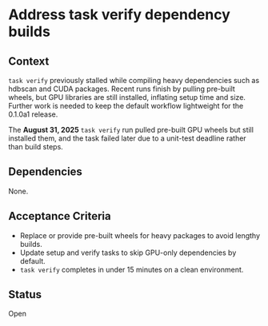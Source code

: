 # Address task verify dependency builds

## Context
`task verify` previously stalled while compiling heavy dependencies such as
hdbscan and CUDA packages. Recent runs finish by pulling pre-built wheels, but
GPU libraries are still installed, inflating setup time and size. Further work is
needed to keep the default workflow lightweight for the 0.1.0a1 release.

The **August 31, 2025** `task verify` run pulled pre-built GPU wheels but still
installed them, and the task failed later due to a unit-test deadline rather than
build steps.

## Dependencies

None.

## Acceptance Criteria
- Replace or provide pre-built wheels for heavy packages to avoid lengthy
  builds.
- Update setup and verify tasks to skip GPU-only dependencies by default.
- `task verify` completes in under 15 minutes on a clean environment.

## Status
Open
